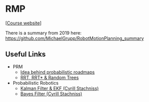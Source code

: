 # RMP

[[Course website](https://mvp.in.tum.de/courses/motion/index.html)]

There is a summary from 2019 here: https://github.com/MichaelGrupp/RobotMotionPlanning_summary

## Useful Links

- PRM
  - [Idea behind probabilistic roadmaps](https://www.youtube.com/watch?v=tlFVbHENPCI)
  - [RRT, RRT* & Random Trees](https://www.youtube.com/watch?v=Ob3BIJkQJEw)
- Probabilistic Robotics
  - [Kalman Filter & EKF (Cyrill Stachniss)](https://www.youtube.com/watch?v=E-6paM_Iwfc)
  - [Bayes Filter (Cyrill Stachniss)](https://www.youtube.com/watch?v=0lKHFJpaZvE)
